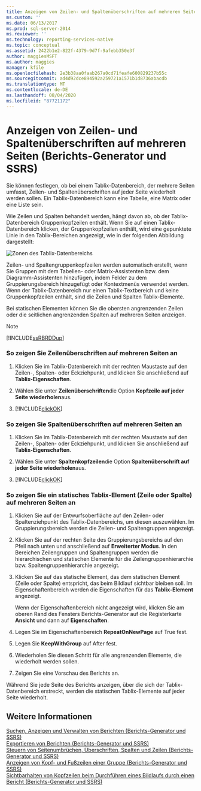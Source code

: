 ```yaml
---
title: Anzeigen von Zeilen- und Spaltenüberschriften auf mehreren Seiten (Berichts-Generator und SSRS) | Microsoft-Dokumentation
ms.custom: ''
ms.date: 06/13/2017
ms.prod: sql-server-2014
ms.reviewer: ''
ms.technology: reporting-services-native
ms.topic: conceptual
ms.assetid: 2422b1e2-822f-4379-9d7f-9afebb350e3f
author: maggiesMSFT
ms.author: maggies
manager: kfile
ms.openlocfilehash: 2e3b38aa0faab267a0cd71feafe600829237b55c
ms.sourcegitcommit: ad4d92dce894592a259721a1571b1d8736abacdb
ms.translationtype: MT
ms.contentlocale: de-DE
ms.lasthandoff: 08/04/2020
ms.locfileid: "87721172"
---
```

# <a name="display-row-and-column-headers-on-multiple-pages-report-builder-and-ssrs"></a>Anzeigen von Zeilen- und Spaltenüberschriften auf mehreren Seiten (Berichts-Generator und SSRS)
  Sie können festlegen, ob bei einem Tablix-Datenbereich, der mehrere Seiten umfasst, Zeilen- und Spaltenüberschriften auf jeder Seite wiederholt werden sollen. Ein Tablix-Datenbereich kann eine Tabelle, eine Matrix oder eine Liste sein.  
  
 Wie Zeilen und Spalten behandelt werden, hängt davon ab, ob der Tablix-Datenbereich Gruppenkopfzeilen enthält. Wenn Sie auf einen Tablix-Datenbereich klicken, der Gruppenkopfzeilen enthält, wird eine gepunktete Linie in den Tablix-Bereichen angezeigt, wie in der folgenden Abbildung dargestellt:  
  
 ![Zonen des Tablix-Datenbereichs](../media/rs-tablixareas.gif "Zonen des Tablix-Datenbereichs")  
  
 Zeilen- und Spaltengruppenkopfzeilen werden automatisch erstellt, wenn Sie Gruppen mit dem Tabellen- oder Matrix-Assistenten bzw. dem Diagramm-Assistenten hinzufügen, indem Felder zu dem Gruppierungsbereich hinzugefügt oder Kontextmenüs verwendet werden. Wenn der Tablix-Datenbereich nur einen Tablix-Textbereich und keine Gruppenkopfzeilen enthält, sind die Zeilen und Spalten Tablix-Elemente.  
  
 Bei statischen Elementen können Sie die obersten angrenzenden Zeilen oder die seitlichen angrenzenden Spalten auf mehreren Seiten anzeigen.  
  
> [!NOTE]  
>  [!INCLUDE[ssRBRDDup](../../includes/ssrbrddup-md.md)]  
  
### <a name="to-display-row-headers-on-multiple-pages"></a>So zeigen Sie Zeilenüberschriften auf mehreren Seiten an  
  
1.  Klicken Sie im Tablix-Datenbereich mit der rechten Maustaste auf den Zeilen-, Spalten- oder Eckziehpunkt, und klicken Sie anschließend auf **Tablix-Eigenschaften**.  
  
2.  Wählen Sie unter **Zeilenüberschriften**die Option **Kopfzeile auf jeder Seite wiederholen**aus.  
  
3.  [!INCLUDE[clickOK](../../../includes/clickok-md.md)]  
  
### <a name="to-display-column-headers-on-multiple-pages"></a>So zeigen Sie Spaltenüberschriften auf mehreren Seiten an  
  
1.  Klicken Sie im Tablix-Datenbereich mit der rechten Maustaste auf den Zeilen-, Spalten- oder Eckziehpunkt, und klicken Sie anschließend auf **Tablix-Eigenschaften**.  
  
2.  Wählen Sie unter **Spaltenkopfzeilen**die Option **Spaltenüberschrift auf jeder Seite wiederholen**aus.  
  
3.  [!INCLUDE[clickOK](../../../includes/clickok-md.md)]  
  
### <a name="to-display-a-static-tablix-member-row-or-column-on-multiple-pages"></a>So zeigen Sie ein statisches Tablix-Element (Zeile oder Spalte) auf mehreren Seiten an  
  
1.  Klicken Sie auf der Entwurfsoberfläche auf den Zeilen- oder Spaltenziehpunkt des Tablix-Datenbereichs, um diesen auszuwählen. Im Gruppierungsbereich werden die Zeilen- und Spaltengruppen angezeigt.  
  
2.  Klicken Sie auf der rechten Seite des Gruppierungsbereichs auf den Pfeil nach unten und anschließend auf **Erweiterter Modus**. In den Bereichen Zeilengruppen und Spaltengruppen werden die hierarchischen und statischen Elemente für die Zeilengruppenhierarchie bzw. Spaltengruppenhierarchie angezeigt.  
  
3.  Klicken Sie auf das statische Element, das dem statischen Element (Zeile oder Spalte) entspricht, das beim Bildlauf sichtbar bleiben soll. Im Eigenschaftenbereich werden die Eigenschaften für das **Tablix-Element** angezeigt.  
  
     Wenn der Eigenschaftenbereich nicht angezeigt wird, klicken Sie am oberen Rand des Fensters Berichts-Generator auf die Registerkarte **Ansicht** und dann auf **Eigenschaften**.  
  
4.  Legen Sie im Eigenschaftenbereich **RepeatOnNewPage** auf True fest.  
  
5.  Legen Sie **KeepWithGroup** auf After fest.  
  
6.  Wiederholen Sie diesen Schritt für alle angrenzenden Elemente, die wiederholt werden sollen.  
  
7.  Zeigen Sie eine Vorschau des Berichts an.  
  
 Während Sie jede Seite des Berichts anzeigen, über die sich der Tablix-Datenbereich erstreckt, werden die statischen Tablix-Elemente auf jeder Seite wiederholt.  
  
## <a name="see-also"></a>Weitere Informationen  
 [Suchen, Anzeigen und Verwalten von Berichten (Berichts-Generator und SSRS)](../report-builder/finding-viewing-and-managing-reports-report-builder-and-ssrs.md)   
 [Exportieren von Berichten &#40;Berichts-Generator und SSRS&#41;](../report-builder/export-reports-report-builder-and-ssrs.md)   
 [Steuern von Seitenumbrüchen, Überschriften, Spalten und Zeilen &#40;Berichts-Generator und SSRS&#41;](controlling-page-breaks-headings-columns-and-rows-report-builder-and-ssrs.md)   
 [Anzeigen von Kopf- und Fußzeilen einer Gruppe (Berichts-Generator und SSRS)](display-headers-and-footers-with-a-group-report-builder-and-ssrs.md)   
 [Sichtbarhalten von Kopfzeilen beim Durchführen eines Bildlaufs durch einen Bericht &#40;Berichts-Generator und SSRS&#41;](keep-headers-visible-when-scrolling-through-a-report-report-builder-and-ssrs.md)  
  
  

